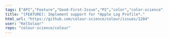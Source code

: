 ```yaml
---
tags: ["API","Feature","Good-First-Issue","P2","color","color-science","color-space","color-spaces","colorspace","colorspaces","colour","colour-science","colour-space","colour-spaces","colourspace","colourspaces","data","dataset","datasets","python","spectral-data","spectral-dataset","spectral-datasets"]
title: "[FEATURE]: Implement support for *Apple Log Profile*."
html_url: "https://github.com/colour-science/colour/issues/1204"
user: "KelSolaar"
repo: "colour-science/colour"
---
```


